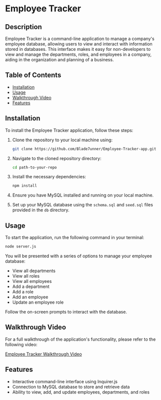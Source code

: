 
# Employee Tracker

## Description

Employee Tracker is a command-line application to manage a company's employee database, allowing users to view and interact with information stored in databases. This interface makes it easy for non-developers to view and manage the departments, roles, and employees in a company, aiding in the organization and planning of a business.

## Table of Contents

- [Installation](#installation)
- [Usage](#usage)
- [Walkthrough Video](#walkthrough-video)
- [Features](#features)
  

## Installation

To install the Employee Tracker application, follow these steps:

1. Clone the repository to your local machine using:

   ```sh
   git clone https://github.com/Blade7unner/Employee-Tracker-app.git
   ```

2. Navigate to the cloned repository directory:

   ```sh
   cd path-to-your-repo
   ```

3. Install the necessary dependencies:

   ```sh
   npm install
   ```

4. Ensure you have MySQL installed and running on your local machine.

5. Set up your MySQL database using the `schema.sql` and `seed.sql` files provided in the `db` directory.

## Usage

To start the application, run the following command in your terminal:

```sh
node server.js
```

You will be presented with a series of options to manage your employee database:

- View all departments
- View all roles
- View all employees
- Add a department
- Add a role
- Add an employee
- Update an employee role

Follow the on-screen prompts to interact with the database.

## Walkthrough Video

For a full walkthrough of the application's functionality, please refer to the following video:

[Employee Tracker Walkthrough Video](https://drive.google.com/file/d/1qiM3ApzlWLzpjdEhzx96gpmw9cdLLwjW/view?usp=sharing)


## Features

- Interactive command-line interface using Inquirer.js
- Connection to MySQL database to store and retrieve data
- Ability to view, add, and update employees, departments, and roles

